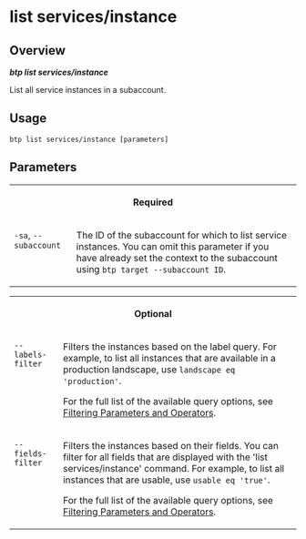 <!-- loio7f03112dff9a4e7d91f57225763f35f7 -->

# list services/instance



<a name="loio7f03112dff9a4e7d91f57225763f35f7__section_xcr_2nt_pkb"/>

## Overview



***btp list services/instance*** 

List all service instances in a subaccount.



<a name="loio7f03112dff9a4e7d91f57225763f35f7__section_fp5_f4t_pkb"/>

## Usage

`btp list services/instance [parameters]`



<a name="loio7f03112dff9a4e7d91f57225763f35f7__section_hdy_lpt_pkb"/>

## Parameters


<table>
<tr>
<th valign="top" colspan="2">

Required



</th>
</tr>
<tr>
<td valign="top">

`-sa`, `--subaccount`



</td>
<td valign="top">

The ID of the subaccount for which to list service instances. You can omit this parameter if you have already set the context to the subaccount using `btp target --subaccount ID`.



</td>
</tr>
</table>


<table>
<tr>
<th valign="top" colspan="2">

Optional



</th>
</tr>
<tr>
<td valign="top">

`--labels-filter`



</td>
<td valign="top">

Filters the instances based on the label query. For example, to list all instances that are available in a production landscape, use `landscape eq 'production'`.

For the full list of the available query options, see [Filtering Parameters and Operators](filtering-parameters-and-operators-3331c6e.md).



</td>
</tr>
<tr>
<td valign="top">

`--fields-filter`



</td>
<td valign="top">

Filters the instances based on their fields. You can filter for all fields that are displayed with the 'list services/instance' command. For example, to list all instances that are usable, use `usable eq 'true'`.

For the full list of the available query options, see [Filtering Parameters and Operators](filtering-parameters-and-operators-3331c6e.md).



</td>
</tr>
</table>


